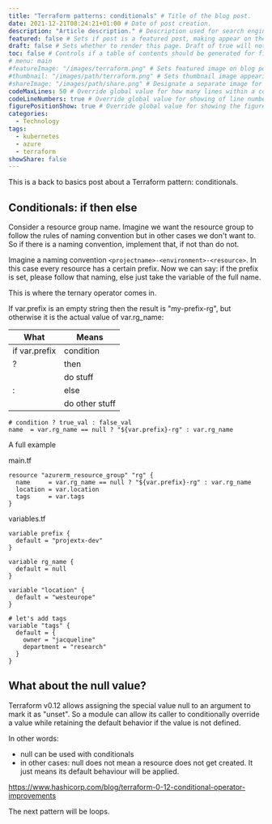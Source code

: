 ```yaml
---
title: "Terraform patterns: conditionals" # Title of the blog post.
date: 2021-12-21T08:24:21+01:00 # Date of post creation.
description: "Article description." # Description used for search engine.
featured: false # Sets if post is a featured post, making appear on the home page side bar.
draft: false # Sets whether to render this page. Draft of true will not be rendered.
toc: false # Controls if a table of contents should be generated for first-level links automatically.
# menu: main
#featureImage: "/images/terraform.png" # Sets featured image on blog post.
#thumbnail: "/images/path/terraform.png" # Sets thumbnail image appearing inside card on homepage.
#shareImage: "/images/path/share.png" # Designate a separate image for social media sharing.
codeMaxLines: 50 # Override global value for how many lines within a code block before auto-collapsing.
codeLineNumbers: true # Override global value for showing of line numbers within code block.
figurePositionShow: true # Override global value for showing the figure label.
categories:
  - Technology
tags:
  - kubernetes
  - azure
  - terraform
showShare: false
---
```


This is a back to basics post about a Terraform pattern: conditionals.

## Conditionals: if then else

Consider a resource group name. Imagine we want the resource group to follow the rules of naming convention but in other cases we don't want to.
So if there is a naming convention, implement that, if not than do not.

Imagine a naming convention `<projectname>-<environment>-<resource>`. In this case every resource has a certain prefix. Now we can say: if the prefix is set, please follow that naming, else just take the variable of the full name.

This is where the ternary operator comes in.

If var.prefix is an empty string then the result is "my-prefix-rg", but otherwise it is the actual value of var.rg_name:


| What  | Means  |
|---|---|
|  if var.prefix | condition  |
|  ?  | then  |
|   | do stuff   |
|  : | else   |
|   | do other stuff  |


```hcl
# condition ? true_val : false_val
name  = var.rg_name == null ? "${var.prefix}-rg" : var.rg_name
```
A full example


main.tf
```hcl
resource "azurerm_resource_group" "rg" {
  name     = var.rg_name == null ? "${var.prefix}-rg" : var.rg_name
  location = var.location
  tags     = var.tags
}
```

variables.tf
```hcl
variable prefix {
  default = "projextx-dev"
}

variable rg_name {
  default = null
}

variable "location" {
  default = "westeurope"
}

# let's add tags
variable "tags" {
  default = {
    owner = "jacqueline"
    department = "research"
  }
}
```

## What about the null value?

Terraform v0.12 allows assigning the special value null to an argument to mark it as "unset". So a module can allow its caller to conditionally override a value while retaining the default behavior if the value is not defined.

In other words:
* null can be used with conditionals
* in other cases: null does not mean a resource does not get created. It just means its default behaviour will be applied.

https://www.hashicorp.com/blog/terraform-0-12-conditional-operator-improvements

The next pattern will be loops.



